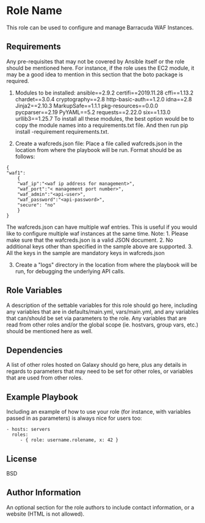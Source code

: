 Role Name
=========

This role can be used to configure and manage Barracuda WAF Instances.

Requirements
------------

Any pre-requisites that may not be covered by Ansible itself or the role should be mentioned here. For instance, if the role uses the EC2 module, it may be a good idea to mention in this section that the boto package is required.
1. Modules to be installed:
	ansible==2.9.2
	certifi==2019.11.28
	cffi==1.13.2
	chardet==3.0.4
	cryptography==2.8
	http-basic-auth==1.2.0
	idna==2.8
	Jinja2==2.10.3
	MarkupSafe==1.1.1
	pkg-resources==0.0.0
	pycparser==2.19
	PyYAML==5.2
	requests==2.22.0
	six==1.13.0
	urllib3==1.25.7
To install all these modules, the best option would be to copy the module names into a requirements.txt file. And then run pip install -requirement requirements.txt.

2. Create a wafcreds.json file:
Place a file called wafcreds.json in the location from where the playbook will be run. Format should be as follows:
```
{
"waf1":
    {
    "waf_ip":"<waf ip address for management>",
    "waf_port":"< management port number>",
    "waf_admin":"<api-user>",
    "waf_password":"<api-password>",
    "secure": "no"
    }
}
```
The wafcreds.json can have multiple waf entries. This is useful if you would like to configure multiple waf instances at the same time.
Note: 
	1. Please make sure that the wafcreds.json is a valid JSON document.
	2. No additional keys other than specified in the sample above are supported.
	3. All the keys in the sample are mandatory keys in wafcreds.json

3. Create a "logs" directory in the location from where the playbook will be run, for debugging the underlying API calls.

Role Variables
--------------

A description of the settable variables for this role should go here, including any variables that are in defaults/main.yml, vars/main.yml, and any variables that can/should be set via parameters to the role. Any variables that are read from other roles and/or the global scope (ie. hostvars, group vars, etc.) should be mentioned here as well.

Dependencies
------------

A list of other roles hosted on Galaxy should go here, plus any details in regards to parameters that may need to be set for other roles, or variables that are used from other roles.

Example Playbook
----------------

Including an example of how to use your role (for instance, with variables passed in as parameters) is always nice for users too:

    - hosts: servers
      roles:
         - { role: username.rolename, x: 42 }

License
-------

BSD

Author Information
------------------

An optional section for the role authors to include contact information, or a website (HTML is not allowed).

